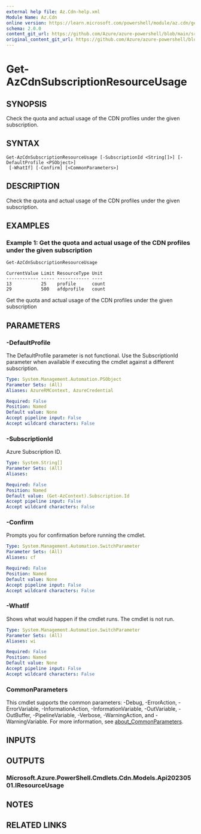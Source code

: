 ```yaml
---
external help file: Az.Cdn-help.xml
Module Name: Az.Cdn
online version: https://learn.microsoft.com/powershell/module/az.cdn/get-azcdnsubscriptionresourceusage
schema: 2.0.0
content_git_url: https://github.com/Azure/azure-powershell/blob/main/src/Cdn/Cdn/help/Get-AzCdnSubscriptionResourceUsage.md
original_content_git_url: https://github.com/Azure/azure-powershell/blob/main/src/Cdn/Cdn/help/Get-AzCdnSubscriptionResourceUsage.md
---
```


# Get-AzCdnSubscriptionResourceUsage

## SYNOPSIS
Check the quota and actual usage of the CDN profiles under the given subscription.

## SYNTAX

```
Get-AzCdnSubscriptionResourceUsage [-SubscriptionId <String[]>] [-DefaultProfile <PSObject>]
 [-WhatIf] [-Confirm] [<CommonParameters>]
```

## DESCRIPTION
Check the quota and actual usage of the CDN profiles under the given subscription.

## EXAMPLES

### Example 1: Get the quota and actual usage of the CDN profiles under the given subscription
```powershell
Get-AzCdnSubscriptionResourceUsage
```

```output
CurrentValue Limit ResourceType Unit
------------ ----- ------------ ----
13           25    profile      count
29           500   afdprofile   count
```

Get the quota and actual usage of the CDN profiles under the given subscription

## PARAMETERS

### -DefaultProfile
The DefaultProfile parameter is not functional.
Use the SubscriptionId parameter when available if executing the cmdlet against a different subscription.

```yaml
Type: System.Management.Automation.PSObject
Parameter Sets: (All)
Aliases: AzureRMContext, AzureCredential

Required: False
Position: Named
Default value: None
Accept pipeline input: False
Accept wildcard characters: False
```

### -SubscriptionId
Azure Subscription ID.

```yaml
Type: System.String[]
Parameter Sets: (All)
Aliases:

Required: False
Position: Named
Default value: (Get-AzContext).Subscription.Id
Accept pipeline input: False
Accept wildcard characters: False
```

### -Confirm
Prompts you for confirmation before running the cmdlet.

```yaml
Type: System.Management.Automation.SwitchParameter
Parameter Sets: (All)
Aliases: cf

Required: False
Position: Named
Default value: None
Accept pipeline input: False
Accept wildcard characters: False
```

### -WhatIf
Shows what would happen if the cmdlet runs.
The cmdlet is not run.

```yaml
Type: System.Management.Automation.SwitchParameter
Parameter Sets: (All)
Aliases: wi

Required: False
Position: Named
Default value: None
Accept pipeline input: False
Accept wildcard characters: False
```

### CommonParameters
This cmdlet supports the common parameters: -Debug, -ErrorAction, -ErrorVariable, -InformationAction, -InformationVariable, -OutVariable, -OutBuffer, -PipelineVariable, -Verbose, -WarningAction, and -WarningVariable. For more information, see [about_CommonParameters](http://go.microsoft.com/fwlink/?LinkID=113216).

## INPUTS

## OUTPUTS

### Microsoft.Azure.PowerShell.Cmdlets.Cdn.Models.Api20230501.IResourceUsage

## NOTES

## RELATED LINKS
